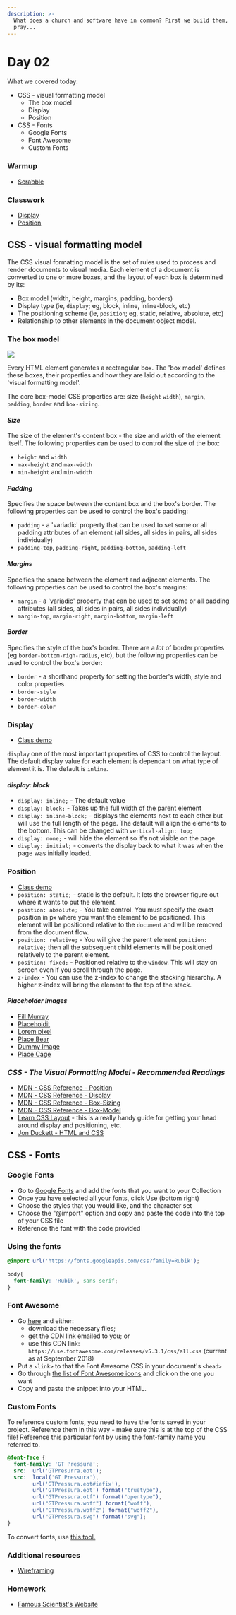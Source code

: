 ```yaml
---
description: >-
  What does a church and software have in common? First we build them, then we
  pray...
---
```


# Day 02

What we covered today:

* CSS - visual formatting model
  * The box model
  * Display
  * Position
* CSS - Fonts
  * Google Fonts
  * Font Awesome
  * Custom Fonts

### Warmup

* [Scrabble](https://github.com/Yiannimoustakas/sei31-homework/tree/master/warmups/week02/day02_scrabble)

### Classwork

* [Display](https://github.com/wofockham/sei-31/tree/master/02-html-css/display)
* [Position](https://github.com/wofockham/sei-31/tree/master/02-html-css/position)

## CSS - visual formatting model <a id="css-visual-formatting-model"></a>

The CSS visual formatting model is the set of rules used to process and render documents to visual media. Each element of a document is converted to one or more boxes, and the layout of each box is determined by its:

* Box model \(width, height, margins, padding, borders\)
* Display type \(ie, `display`; eg, block, inline, inline-block, etc\)
* The positioning scheme \(ie, `position`; eg, static, relative, absolute, etc\)
* Relationship to other elements in the document object model.

### The box model <a id="the-box-model"></a>

![](https://i.imgur.com/DSi2s3A.png)

Every HTML element generates a rectangular box. The 'box model' defines these boxes, their properties and how they are laid out according to the 'visual formatting model'.

The core box-model CSS properties are: size \(`height` `width`\), `margin`, `padding`, `border` and `box-sizing`.

#### _Size_ <a id="size"></a>

The size of the element's content box - the size and width of the element itself. The following properties can be used to control the size of the box:

* `height` and `width`
* `max-height` and `max-width`
* `min-height` and `min-width`

#### _Padding_ <a id="padding"></a>

Specifies the space between the content box and the box's border. The following properties can be used to control the box's padding:

* `padding` - a 'variadic' property that can be used to set some or all padding attributes of an element \(all sides, all sides in pairs, all sides individually\)
* `padding-top`, `padding-right`, `padding-bottom`, `padding-left`

#### _Margins_ <a id="margins"></a>

Specifies the space between the element and adjacent elements. The following properties can be used to control the box's margins:

* `margin` - a 'variadic' property that can be used to set some or all padding attributes \(all sides, all sides in pairs, all sides individually\)
* `margin-top`, `margin-right`, `margin-bottom`, `margin-left`

#### _Border_ <a id="border"></a>

Specifies the style of the box's border. There are a _lot_ of border properties \(eg `border-bottom-righ-radius`, etc\), but the following properties can be used to control the box's border:

* `border` - a shorthand property for setting the border's width, style and color properties
* `border-style`
* `border-width`
* `border-color`

### Display <a id="display"></a>

* [​Class demo​](https://github.com/wofockham/sei-31/tree/master/02-html-css/display)

`display` one of the most important properties of CSS to control the layout. The default display value for each element is dependant on what type of element it is. The default is `inline`.

#### _display: block_ <a id="display-block"></a>

* `display: inline;` - The default value
* `display: block;` - Takes up the full width of the parent element
* `display: inline-block;` - displays the elements next to each other but will use the full length of the page. The default will align the elements to the bottom. This can be changed with `vertical-align: top;`
* `display: none;` - will hide the element so it's not visible on the page
* `display: initial;` - converts the display back to what it was when the page was initially loaded.

### Position <a id="position"></a>

* ​[Class demo​​](https://github.com/wofockham/sei-31/tree/master/02-html-css/position)
* `position: static;` - static is the default. It lets the browser figure out where it wants to put the element.
* `position: absolute;` - You take control. You must specify the exact position in px where you want the element to be positioned. This element will be positioned relative to the `document` and will be removed from the document flow.
* `position: relative;` - You will give the parent element `position: relative;` then all the subsequent child elements will be positioned relatively to the parent element.
* `position: fixed;` - Positioned relative to the `window`. This will stay on screen even if you scroll through the page.
* `z-index` - You can use the z-index to change the stacking hierarchy. A higher z-index will bring the element to the top of the stack.

#### _Placeholder Images_ <a id="placeholder-images"></a>

* ​[Fill Murray](http://www.fillmurray.com/)​
* ​[Placeholdit](http://placehold.it/)​
* ​[Lorem pixel](http://lorempixel.com/)​
* ​[Place Bear](http://placebear.com/)​
* ​[Dummy Image](http://dummyimage.com/)​
* ​[Place Cage](http://www.placecage.com/)​

### _CSS - The Visual Formatting Model - Recommended Readings_ <a id="css-the-visual-formatting-model-recommended-readings"></a>

* ​[MDN - CSS Reference - Position](https://developer.mozilla.org/en-US/docs/Web/CSS/position)​
* ​[MDN - CSS Reference - Display](https://developer.mozilla.org/en-US/docs/Web/CSS/display)​
* ​[MDN - CSS Reference - Box-Sizing](https://developer.mozilla.org/en-US/docs/Web/CSS/box-sizing)​
* ​[MDN - CSS Reference - Box-Model](https://developer.mozilla.org/en-US/docs/Learn/CSS/Introduction_to_CSS/Box_model)​
* ​[Learn CSS Layout](http://learnlayout.com/) - this is a really handy guide for getting your head around display and positioning, etc.
* ​[Jon Duckett - HTML and CSS](http://www.htmlandcssbook.com/)​

## CSS - Fonts <a id="css-fonts"></a>

### Google Fonts <a id="google-fonts"></a>

* Go to [Google Fonts](https://www.google.com/fonts) and add the fonts that you want to your Collection
* Once you have selected all your fonts, click Use \(bottom right\)
* Choose the styles that you would like, and the character set
* Choose the "@import" option and copy and paste the code into the top of your CSS file
* Reference the font with the code provided

### Using the fonts <a id="using-the-fonts"></a>

```css
@import url('https://fonts.googleapis.com/css?family=Rubik');
​
​body{  
  font-family: 'Rubik', sans-serif;
}
```

### Font Awesome <a id="font-awesome"></a>

* Go [here](http://fortawesome.github.io/Font-Awesome/get-started/) and either:
  * download the necessary files;
  * get the CDN link emailed to you; or
  * use this CDN link: `https://use.fontawesome.com/releases/v5.3.1/css/all.css` \(current as at September 2018\)
* Put a `<link>` to that the Font Awesome CSS in your document's `<head>`
* Go through [the list of Font Awesome icons](http://fortawesome.github.io/Font-Awesome/icons/) and click on the one you want
* Copy and paste the snippet into your HTML.

### Custom Fonts <a id="custom-fonts"></a>

To reference custom fonts, you need to have the fonts saved in your project. Reference them in this way - make sure this is at the top of the CSS file! Reference this particular font by using the font-family name you referred to.

```css
@font-face {  
  font-family: 'GT Pressura';  
  src:  url('GTPresurra.eot');  
  src:  local('GT Pressura'),        
        url('GTPressura.eot#iefix'),        
        url('GTPressura.eot') format("truetype"),        
        url("GTPressura.otf") format("opentype"),        
        url("GTPressura.woff") format("woff"),        
        url("GTPressura.woff2") format("woff2"),        
        url("GTPressura.svg") format("svg");
}
```

To convert fonts, use [this tool.](http://onlinefontconverter.com/)​

### Additional resources <a id="additional-resources"></a>

* ​[Wireframing](https://wireframe.cc/)​

### Homework <a id="homework"></a>

* ​[Famous Scientist's Website​](https://gist.github.com/wofockham/47097f750914f9f23644)

